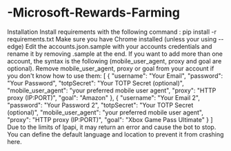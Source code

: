 # -Microsoft-Rewards-Farming

<!DOCTYPE html>
<html>
	<head>
		<title>Codebeautify.org Text to HTML Converter</title>
	</head>
	<body>
		<p>Installation 
Install requirements with the following command : 
pip install -r requirements.txt 
Make sure you have Chrome installed (unless your using --edge) 
Edit the accounts.json.sample with your accounts credentials and rename it by removing .sample at the end. 
If you want to add more than one account, the syntax is the following (mobile_user_agent, proxy and goal are optional). Remove mobile_user_agent, proxy or goal from your account if you don't know how to use them: 
[ 
    { 
        "username": "Your Email", 
        "password": "Your Password", 
        "totpSecret": "Your TOTP Secret (optional)", 
        "mobile_user_agent": "your preferred mobile user agent", 
        "proxy": "HTTP proxy (IP:PORT)", 
        "goal": "Amazon" 
    }, 
    { 
        "username": "Your Email 2", 
        "password": "Your Password 2", 
        "totpSecret": "Your TOTP Secret (optional)", 
        "mobile_user_agent": "your preferred mobile user agent", 
        "proxy": "HTTP proxy (IP:PORT)", 
        "goal": "Xbox Game Pass Ultimate" 
     } 
]    
Due to the limits of Ipapi, it may return an error and cause the bot to stop. You can define the default language and location to prevent it from crashing here.</p>
	</body>
</html>

